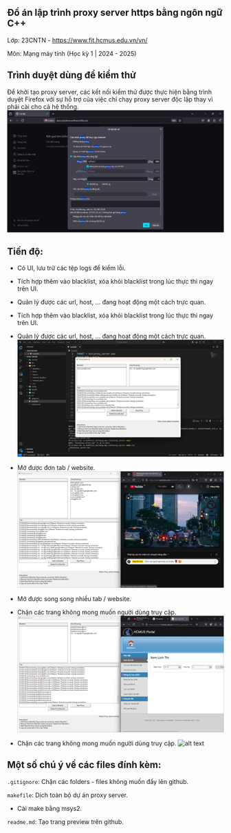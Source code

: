## Đồ án lập trình proxy server https bằng ngôn ngữ C++
Lớp: 23CNTN - https://www.fit.hcmus.edu.vn/vn/

Môn: Mạng máy tính (Học kỳ 1 | 2024 - 2025)

## Trình duyệt dùng để kiểm thử
Để khởi tạo proxy server, các kết nối kiểm thử được thực hiện bằng trình duyệt Firefox với sự hỗ trợ của việc chỉ chạy proxy server độc lập thay vì phải cài cho cả hệ thống.
![alt text](bin/firefox%20proxy%20configuration.png) 

## Tiến độ:
+ Có UI, lưu trữ các tệp logs để kiểm lỗi.
+ Tích hợp thêm vào blacklist, xóa khỏi blacklist trong lúc thực thi ngay trên UI.
+ Quản lý được các url, host, ... đang hoạt động một cách trực quan.
+ Tích hợp thêm vào blacklist, xóa khỏi blacklist trong lúc thực thi ngay trên UI.
+ Quản lý được các url, host, ... đang hoạt động một cách trực quan.
![alt text](bin/ui.png)

+ Mở được đơn tab / website.
![alt text](bin/demo_00.png)

+ Mở được song song nhiều tab / website.

+ Chặn các trang không mong muốn người dùng truy cập.
![alt text](bin/demo_01.png)

+ Chặn các trang không mong muốn người dùng truy cập.
![alt text](bin/demo_03.png)


## Một số chú ý về các files đính kèm:
`.gitignore`: Chặn các folders - files không muốn đẩy lên github.

`makefile`: Dịch toàn bộ dự án proxy server.
+ Cài make bằng msys2.

`readme.md`: Tạo trang preview trên github.

